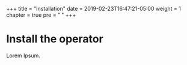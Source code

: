 +++
title = "Installation"
date = 2019-02-23T16:47:21-05:00
weight = 1
chapter = true
pre = "<b> </b>"
+++



# Install the operator

Lorem Ipsum.
